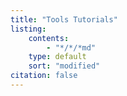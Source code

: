 ```yaml
---
title: "Tools Tutorials"
listing:
    contents:
        - "*/*/*md"
    type: default
    sort: "modified"
citation: false    
---
```

